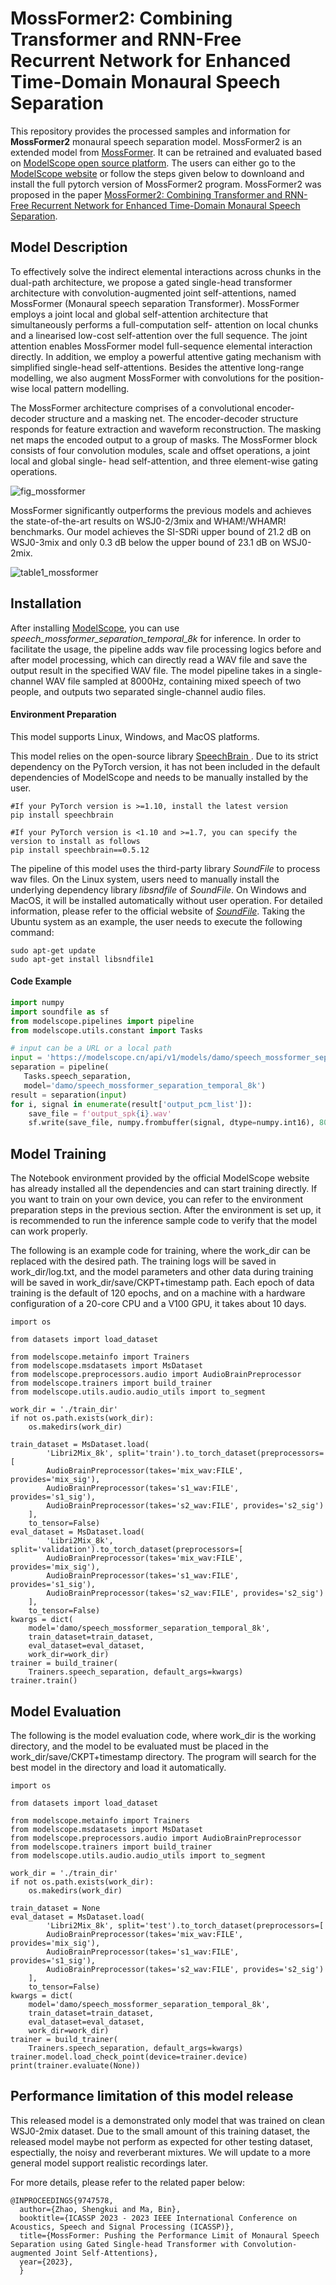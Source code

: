# MossFormer2: Combining Transformer and RNN-Free Recurrent Network for Enhanced Time-Domain Monaural Speech Separation

This repository provides the processed samples and information for **MossFormer2** monaural speech separation model. MossFormer2 is an extended model from <a href="https://github.com/alibabasglab/MossFormer">MossFormer</a>. It can be retrained and evaluated based on <a href="https://modelscope.cn/models/damo/speech_mossformer2_separation_temporal_8k/summary">ModelScope open source platform</a>. The users can either go to the <a href="https://modelscope.cn/models/damo/speech_mossformer2_separation_temporal_8k/summary">ModelScope website</a> or follow the steps given below to downloand and install the full pytorch version of MossFormer2 program. MossFormer2 was proposed in the paper <a href="https://arxiv.org/abs/2312.11825">MossFormer2: Combining Transformer and RNN-Free Recurrent Network for Enhanced Time-Domain Monaural Speech Separation</a>.  

## Model Description

To effectively solve the indirect elemental interactions across chunks in the dual-path architecture, we propose a gated single-head transformer architecture with convolution-augmented joint self-attentions, named MossFormer (Monaural speech separation Transformer). MossFormer employs a joint local and global self-attention architecture that simultaneously performs a full-computation self- attention on local chunks and a linearised low-cost self-attention over the full sequence. The joint attention enables MossFormer model full-sequence elemental interaction directly. In addition, we employ a powerful attentive gating mechanism with simplified single-head self-attentions. Besides the attentive long-range modelling, we also augment MossFormer with convolutions for the position-wise local pattern modelling.


The MossFormer architecture comprises of a convolutional encoder-decoder structure and a masking net. The encoder-decoder structure responds for feature extraction and waveform reconstruction. The masking net maps the encoded output to a group of masks. The MossFormer block  consists of four convolution modules, scale and offset operations, a joint local and global single- head self-attention, and three element-wise gating operations.

![fig_mossformer](https://user-images.githubusercontent.com/62317780/220862493-30637387-8da2-4538-8e83-604fe4c9764c.png)

MossFormer significantly outperforms the previous models and achieves the state-of-the-art results on WSJ0-2/3mix and WHAM!/WHAMR! benchmarks. Our model achieves the SI-SDRi upper bound of 21.2 dB on WSJ0-3mix and only 0.3 dB below the upper bound of 23.1 dB on WSJ0-2mix.

![table1_mossformer](https://user-images.githubusercontent.com/62317780/220861391-dd6bf2a1-0033-443d-bee5-e2241a929462.png)

## Installation

After installing <a href="https://github.com/modelscope/modelscope">ModelScope</a>, you can use *speech_mossformer_separation_temporal_8k* for inference. In order to facilitate the usage, the pipeline adds wav file processing logics before and after model processing, which can directly read a WAV file and save the output result in the specified WAV file. The model pipeline takes in a single-channel WAV file sampled at 8000Hz, containing mixed speech of two people, and outputs two separated single-channel audio files.

#### Environment Preparation

This model supports Linux, Windows, and MacOS platforms.

This model relies on the open-source library <a href="https://github.com/speechbrain/speechbrain"> SpeechBrain </a>. Due to its strict dependency on the PyTorch version, it has not been included in the default dependencies of ModelScope and needs to be manually installed by the user.

```
#If your PyTorch version is >=1.10, install the latest version
pip install speechbrain

#If your PyTorch version is <1.10 and >=1.7, you can specify the version to install as follows
pip install speechbrain==0.5.12
```

The pipeline of this model uses the third-party library *SoundFile* to process wav files. On the Linux system, users need to manually install the underlying dependency library *libsndfile* of *SoundFile*. On Windows and MacOS, it will be installed automatically without user operation. For detailed information, please refer to the official website of <a href=https://github.com/bastibe/python-soundfile#installation>*SoundFile*</a>. Taking the Ubuntu system as an example, the user needs to execute the following command:

```
sudo apt-get update
sudo apt-get install libsndfile1
```

####  Code Example
```python
import numpy
import soundfile as sf
from modelscope.pipelines import pipeline
from modelscope.utils.constant import Tasks

# input can be a URL or a local path
input = 'https://modelscope.cn/api/v1/models/damo/speech_mossformer_separation_temporal_8k/repo?Revision=master&FilePath=examples/mix_speech1.wav'
separation = pipeline(
   Tasks.speech_separation,
   model='damo/speech_mossformer_separation_temporal_8k')
result = separation(input)
for i, signal in enumerate(result['output_pcm_list']):
    save_file = f'output_spk{i}.wav'
    sf.write(save_file, numpy.frombuffer(signal, dtype=numpy.int16), 8000)
```

## Model Training

The Notebook environment provided by the official ModelScope website has already installed all the dependencies and can start training directly. If you want to train on your own device, you can refer to the environment preparation steps in the previous section. After the environment is set up, it is recommended to run the inference sample code to verify that the model can work properly.

The following is an example code for training, where the work_dir can be replaced with the desired path. The training logs will be saved in work_dir/log.txt, and the model parameters and other data during training will be saved in work_dir/save/CKPT+timestamp path. Each epoch of data training is the default of 120 epochs, and on a machine with a hardware configuration of a 20-core CPU and a V100 GPU, it takes about 10 days.

```
import os

from datasets import load_dataset

from modelscope.metainfo import Trainers
from modelscope.msdatasets import MsDataset
from modelscope.preprocessors.audio import AudioBrainPreprocessor
from modelscope.trainers import build_trainer
from modelscope.utils.audio.audio_utils import to_segment

work_dir = './train_dir'
if not os.path.exists(work_dir):
    os.makedirs(work_dir)

train_dataset = MsDataset.load(
        'Libri2Mix_8k', split='train').to_torch_dataset(preprocessors=[
        AudioBrainPreprocessor(takes='mix_wav:FILE', provides='mix_sig'),
        AudioBrainPreprocessor(takes='s1_wav:FILE', provides='s1_sig'),
        AudioBrainPreprocessor(takes='s2_wav:FILE', provides='s2_sig')
    ],
    to_tensor=False)
eval_dataset = MsDataset.load(
        'Libri2Mix_8k', split='validation').to_torch_dataset(preprocessors=[
        AudioBrainPreprocessor(takes='mix_wav:FILE', provides='mix_sig'),
        AudioBrainPreprocessor(takes='s1_wav:FILE', provides='s1_sig'),
        AudioBrainPreprocessor(takes='s2_wav:FILE', provides='s2_sig')
    ],
    to_tensor=False)
kwargs = dict(
    model='damo/speech_mossformer_separation_temporal_8k',
    train_dataset=train_dataset,
    eval_dataset=eval_dataset,
    work_dir=work_dir)
trainer = build_trainer(
    Trainers.speech_separation, default_args=kwargs)
trainer.train()
```

## Model Evaluation

The following is the model evaluation code, where work_dir is the working directory, and the model to be evaluated must be placed in the work_dir/save/CKPT+timestamp directory. The program will search for the best model in the directory and load it automatically.

```
import os

from datasets import load_dataset

from modelscope.metainfo import Trainers
from modelscope.msdatasets import MsDataset
from modelscope.preprocessors.audio import AudioBrainPreprocessor
from modelscope.trainers import build_trainer
from modelscope.utils.audio.audio_utils import to_segment

work_dir = './train_dir'
if not os.path.exists(work_dir):
    os.makedirs(work_dir)

train_dataset = None
eval_dataset = MsDataset.load(
        'Libri2Mix_8k', split='test').to_torch_dataset(preprocessors=[
        AudioBrainPreprocessor(takes='mix_wav:FILE', provides='mix_sig'),
        AudioBrainPreprocessor(takes='s1_wav:FILE', provides='s1_sig'),
        AudioBrainPreprocessor(takes='s2_wav:FILE', provides='s2_sig')
    ],
    to_tensor=False)
kwargs = dict(
    model='damo/speech_mossformer_separation_temporal_8k',
    train_dataset=train_dataset,
    eval_dataset=eval_dataset,
    work_dir=work_dir)
trainer = build_trainer(
    Trainers.speech_separation, default_args=kwargs)
trainer.model.load_check_point(device=trainer.device)
print(trainer.evaluate(None))
```

## Performance limitation of this model release
This released model is a demonstrated only model that was trained on clean WSJ0-2mix dataset. Due to the small amount of this training dataset, the released model maybe not perform as expected for other testing dataset, espectially, the noisy and reverberant mixtures. We will update to a more general model support realistic recordings later.

For more details, please refer to the related paper below:

```
@INPROCEEDINGS{9747578,
  author={Zhao, Shengkui and Ma, Bin},
  booktitle={ICASSP 2023 - 2023 IEEE International Conference on Acoustics, Speech and Signal Processing (ICASSP)}, 
  title={MossFormer: Pushing the Performance Limit of Monaural Speech Separation using Gated Single-head Transformer with Convolution-augmented Joint Self-Attentions}, 
  year={2023},
  }
```
